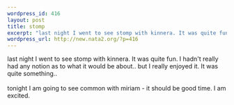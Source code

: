 ```yaml
--- 
wordpress_id: 416
layout: post
title: stomp
excerpt: "last night I went to see stomp with kinnera. It was quite fun. I hadn't really had any notion as to what it would be about.. but I really enjoyed it. It was quite something..tonight I am going to see common with miriam - it should be  good time. I am excited. "
wordpress_url: http://new.nata2.org/?p=416
---
```

last night I went to see stomp with kinnera. It was quite fun. I hadn't really had any notion as to what it would be about.. but I really enjoyed it. It was quite something..<br/><br/>tonight I am going to see common with miriam - it should be  good time. I am excited. 
